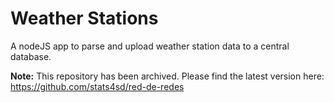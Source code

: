 # Weather Stations
A nodeJS app to parse and upload weather station data to a central database.

**Note:** This repository has been archived. Please find the latest version here: https://github.com/stats4sd/red-de-redes

